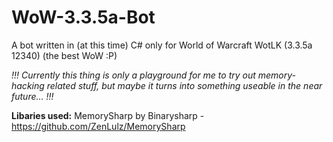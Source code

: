 # WoW-3.3.5a-Bot
A bot written in (at this time) C# only for World of Warcraft WotLK (3.3.5a 12340) (the best WoW :P)

*!!! Currently this thing is only a playground for me to try out memory-hacking related stuff, but maybe it turns into something useable in the near future... !!!*

**Libaries used:** MemorySharp by Binarysharp - https://github.com/ZenLulz/MemorySharp
